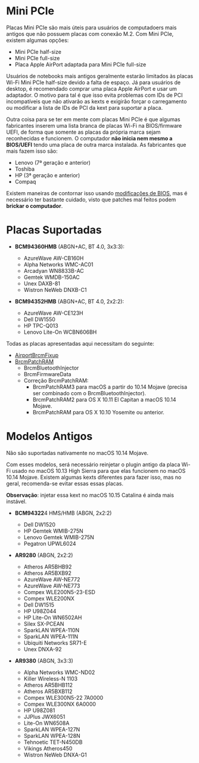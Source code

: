 # Mini PCIe

Placas Mini PCIe são mais úteis para usuários de computadoers mais antigos que não possuem placas com conexão M.2. Com Mini PCIe, existem algumas opções:

* Mini PCIe half-size
* Mini PCIe full-size
* Placa Apple AirPort adaptada para Mini PCIe full-size

Usuários de notebooks mais antigos geralmente estarão limitados às placas Wi-Fi Mini PCIe half-size devido a falta de espaço. Já para usuários de desktop, é recomendado comprar uma placa Apple AirPort e usar um adaptador. O motivo para tal é que isso evita problemas com IDs de PCI incompatíveis que não ativarão as kexts e exigirão forçar o carregamento ou modificar a lista de IDs de PCI da kext para suportar a placa.

Outra coisa para se ter em mente com placas Mini PCIe é que algumas fabricantes inserem uma lista branca de placas Wi-Fi na BIOS/firmware UEFI, de forma que somente as placas da própria marca sejam reconhecidas e funcionem. O computador **não inicia nem mesmo a BIOS/UEFI** tendo uma placa de outra marca instalada. As fabricantes que mais fazem isso são:

* Lenovo (7ª geração e anterior)
* Toshiba
* HP (3ª geração e anterior)
* Compaq

Existem maneiras de contornar isso usando [modificações de BIOS](https://medium.com/@p0358/removing-wlan-wwan-bios-whitelist-on-a-lenovo-laptop-to-use-a-custom-wi-fi-card-f6033a5a5e5a), mas é necessário ter bastante cuidado, visto que patches mal feitos podem **brickar o computador**.

# Placas Suportadas

* **BCM94360HMB** (ABGN+AC, BT 4.0, 3x3:3):

  * AzureWave AW-CB160H
  * Alpha Networks WMC-AC01
  * Arcadyan WN8833B-AC
  * Gemtek WMDB-150AC
  * Unex DAXB-81
  * Wistron NeWeb DNXB-C1

* **BCM94352HMB** (ABGN+AC, BT 4.0, 2x2:2):

  * AzureWave AW-CE123H
  * Dell DW1550
  * HP TPC-Q013
  * Lenovo Lite-On WCBN606BH

Todas as placas apresentadas aqui necessitam do seguinte:

* [AirportBrcmFixup](https://github.com/acidanthera/AirportBrcmFixup/releases)
* [BrcmPatchRAM](https://github.com/acidanthera/BrcmPatchRAM/releases)
  * BrcmBluetoothInjector
  * BrcmFirmwareData
  * Correção BrcmPatchRAM:
    * BrcmPatchRAM3 para macOS a partir do 10.14 Mojave (precisa ser combinado com o BrcmBluetoothInjector).
    * BrcmPatchRAM2 para OS X 10.11 El Capitan a macOS 10.14 Mojave.
    * BrcmPatchRAM para OS X 10.10 Yosemite ou anterior.

# Modelos Antigos

Não são suportadas nativamente no macOS 10.14 Mojave.

Com esses modelos, será necessário reinjetar o plugin antigo da placa Wi-Fi usado no macOS 10.13 High Sierra para que elas funcionem no macOS 10.14 Mojave. Existem algumas kexts diferentes para fazer isso, mas no geral, recomenda-se evitar essas essas placas.

**Observação**: injetar essa kext no macOS 10.15 Catalina é ainda mais instável.

* **BCM94322**4 HMS/HMB (ABGN, 2x2:2)
  * Dell DW1520
  * HP Gemtek WMIB-275N
  * Lenovo Gemtek WMIB-275N
  * Pegatron UPWL6024

* **AR9280** (ABGN, 2x2:2)

  * Atheros AR5BHB92
  * Atheros AR5BXB92
  * AzureWave AW-NE772
  * AzureWave AW-NE773
  * Compex WLE200N5-23-ESD
  * Compex WLE200NX
  * Dell DW1515
  * HP U98Z044
  * HP Lite-On WN6502AH
  * Silex SX-PCEAN
  * SparkLAN WPEA-110N
  * SparkLAN WPEA-111N
  * Ubiquiti Networks SR71-E
  * Unex DNXA-92

* **AR9380** (ABGN, 3x3:3)
  * Alpha Networks WMC-ND02
  * Killer Wireless-N 1103
  * Atheros AR5BHB112
  * Atheros AR5BXB112
  * Compex WLE300N5-22 7A0000
  * Compex WLE300NX 6A0000
  * HP U98Z081
  * JJPlus JWX6051
  * Lite-On WN6508A
  * SparkLAN WPEA-127N
  * SparkLAN WPEA-128N
  * Tehnoetic TET-N450DB
  * Vikings Atheros450
  * Wistron NeWeb DNXA-G1
